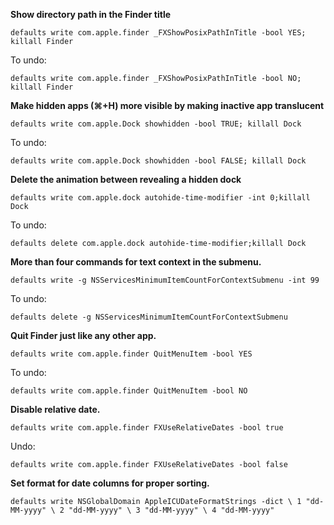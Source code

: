 **Show directory path in the Finder title**

`defaults write com.apple.finder _FXShowPosixPathInTitle -bool YES; killall Finder`

To undo: 

`defaults write com.apple.finder _FXShowPosixPathInTitle -bool NO; killall Finder`


**Make hidden apps (⌘+H) more visible by making inactive app translucent**

`defaults write com.apple.Dock showhidden -bool TRUE; killall Dock`

To undo:

`defaults write com.apple.Dock showhidden -bool FALSE; killall Dock`

**Delete the animation between revealing a hidden dock**

`defaults write com.apple.dock autohide-time-modifier -int 0;killall Dock`

To undo:

`defaults delete com.apple.dock autohide-time-modifier;killall Dock`

**More than four commands for text context in the submenu.** 

`defaults write -g NSServicesMinimumItemCountForContextSubmenu -int 99`

To undo:

`defaults delete -g NSServicesMinimumItemCountForContextSubmenu`



**Quit Finder just like any other app.** 

`defaults write com.apple.finder QuitMenuItem -bool YES `

To undo:

`defaults write com.apple.finder QuitMenuItem -bool NO`


**Disable relative date.**

`defaults write com.apple.finder FXUseRelativeDates -bool true`

Undo:

`defaults write com.apple.finder FXUseRelativeDates -bool false`

**Set format for date columns for proper sorting.**

`defaults write NSGlobalDomain AppleICUDateFormatStrings -dict \
  1 "dd-MM-yyyy" \
  2 "dd-MM-yyyy" \
  3 "dd-MM-yyyy" \
  4 "dd-MM-yyyy"`
